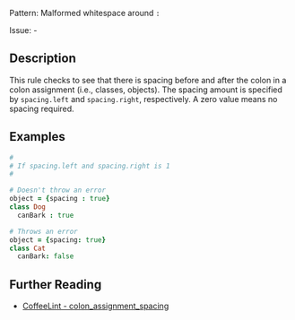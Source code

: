 Pattern: Malformed whitespace around `:`

Issue: -

## Description

This rule checks to see that there is spacing before and after the colon in a colon assignment (i.e., classes, objects). The spacing amount is specified by `spacing.left` and `spacing.right`, respectively. A zero value means no spacing required.

## Examples

``` coffeescript
#
# If spacing.left and spacing.right is 1
#

# Doesn't throw an error
object = {spacing : true}
class Dog
  canBark : true

# Throws an error
object = {spacing: true}
class Cat
  canBark: false
```

## Further Reading

* [CoffeeLint - colon_assignment_spacing](http://www.coffeelint.org/#options)